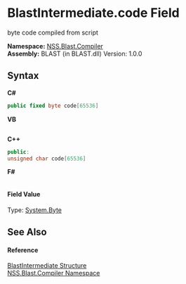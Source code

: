 # BlastIntermediate.code Field
 

byte code compiled from script

**Namespace:**&nbsp;<a href="26a25caa-f50b-92ad-f15c-dbb9db1493ae">NSS.Blast.Compiler</a><br />**Assembly:**&nbsp;BLAST (in BLAST.dll) Version: 1.0.0

## Syntax

**C#**<br />
``` C#
public fixed byte code[65536]
```

**VB**<br />
``` VB

```

**C++**<br />
``` C++
public:
unsigned char code[65536]
```

**F#**<br />
``` F#

```


#### Field Value
Type: <a href="https://docs.microsoft.com/dotnet/api/system.byte" target="_blank" rel="noopener noreferrer">System.Byte</a>

## See Also


#### Reference
<a href="32900304-967e-b7b4-7743-8a10dd78931b">BlastIntermediate Structure</a><br /><a href="26a25caa-f50b-92ad-f15c-dbb9db1493ae">NSS.Blast.Compiler Namespace</a><br />